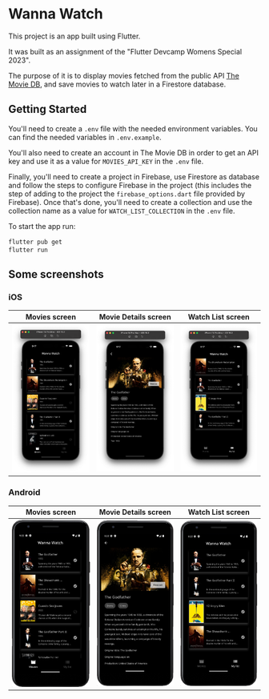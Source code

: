 # Wanna Watch

This project is an app built using Flutter.

It was built as an assignment of the "Flutter Devcamp Womens Special 2023".

The purpose of it is to display movies fetched from the public API [The Movie DB](https://www.themoviedb.org/), and save movies to watch later in a Firestore database.

## Getting Started

You'll need to create a `.env` file with the needed environment variables. You can find the needed variables in `.env.example`.

You'll also need to create an account in The Movie DB in order to get an API key and use it as a value for `MOVIES_API_KEY` in the `.env` file.

Finally, you'll need to create a project in Firebase, use Firestore as database and follow the steps to configure Firebase in the project (this includes the step of adding to the project the `firebase_options.dart` file provided by Firebase).
Once that's done, you'll need to create a collection and use the collection name as a value for `WATCH_LIST_COLLECTION` in the `.env` file.

To start the app run:

```
flutter pub get
flutter run
```

## Some screenshots

### iOS

| Movies screen                                                      | Movie Details screen                                                      | Watch List screen                                                      |
| ------------------------------------------------------------------ | ------------------------------------------------------------------------- | ---------------------------------------------------------------------- |
| [![Movies screen](/screenshots/ios-1.png)](/screenshots/ios-1.png) | [![Movie Details screen](/screenshots/ios-2.png)](/screenshots/ios-2.png) | [![Watch List screen](/screenshots/ios-3.png)](/screenshots/ios-3.png) |

### Android

| Movies screen                                                              | Movie Details screen                                                              | Watch List screen                                                              |
| -------------------------------------------------------------------------- | --------------------------------------------------------------------------------- | ------------------------------------------------------------------------------ |
| [![Movies screen](/screenshots/android-1.png)](/screenshots/android-1.png) | [![Movie Details screen](/screenshots/android-2.png)](/screenshots/android-2.png) | [![Watch List screen](/screenshots/android-3.png)](/screenshots/android-3.png) |
